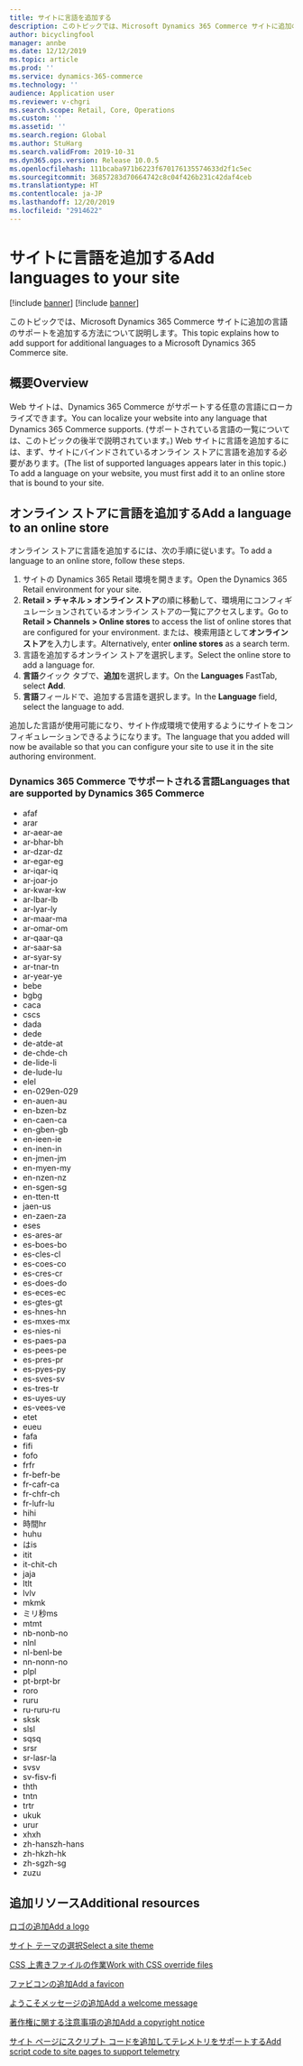```yaml
---
title: サイトに言語を追加する
description: このトピックでは、Microsoft Dynamics 365 Commerce サイトに追加の言語のサポートを追加する方法について説明します。
author: bicyclingfool
manager: annbe
ms.date: 12/12/2019
ms.topic: article
ms.prod: ''
ms.service: dynamics-365-commerce
ms.technology: ''
audience: Application user
ms.reviewer: v-chgri
ms.search.scope: Retail, Core, Operations
ms.custom: ''
ms.assetid: ''
ms.search.region: Global
ms.author: StuHarg
ms.search.validFrom: 2019-10-31
ms.dyn365.ops.version: Release 10.0.5
ms.openlocfilehash: 111bcaba971b6223f670176135574633d2f1c5ec
ms.sourcegitcommit: 36857283d70664742c8c04f426b231c42daf4ceb
ms.translationtype: HT
ms.contentlocale: ja-JP
ms.lasthandoff: 12/20/2019
ms.locfileid: "2914622"
---
```

# <a name="add-languages-to-your-site"></a><span data-ttu-id="43962-103">サイトに言語を追加する</span><span class="sxs-lookup"><span data-stu-id="43962-103">Add languages to your site</span></span>

[!include [banner](includes/preview-banner.md)]
[!include [banner](includes/banner.md)]

<span data-ttu-id="43962-104">このトピックでは、Microsoft Dynamics 365 Commerce サイトに追加の言語のサポートを追加する方法について説明します。</span><span class="sxs-lookup"><span data-stu-id="43962-104">This topic explains how to add support for additional languages to a Microsoft Dynamics 365 Commerce site.</span></span>

## <a name="overview"></a><span data-ttu-id="43962-105">概要</span><span class="sxs-lookup"><span data-stu-id="43962-105">Overview</span></span>

<span data-ttu-id="43962-106">Web サイトは、Dynamics 365 Commerce がサポートする任意の言語にローカライズできます。</span><span class="sxs-lookup"><span data-stu-id="43962-106">You can localize your website into any language that Dynamics 365 Commerce supports.</span></span> <span data-ttu-id="43962-107">(サポートされている言語の一覧については、このトピックの後半で説明されています。) Web サイトに言語を追加するには、まず、サイトにバインドされているオンライン ストアに言語を追加する必要があります。</span><span class="sxs-lookup"><span data-stu-id="43962-107">(The list of supported languages appears later in this topic.) To add a language on your website, you must first add it to an online store that is bound to your site.</span></span>

## <a name="add-a-language-to-an-online-store"></a><span data-ttu-id="43962-108">オンライン ストアに言語を追加する</span><span class="sxs-lookup"><span data-stu-id="43962-108">Add a language to an online store</span></span>

<span data-ttu-id="43962-109">オンライン ストアに言語を追加するには、次の手順に従います。</span><span class="sxs-lookup"><span data-stu-id="43962-109">To add a language to an online store, follow these steps.</span></span>

1. <span data-ttu-id="43962-110">サイトの Dynamics 365 Retail 環境を開きます。</span><span class="sxs-lookup"><span data-stu-id="43962-110">Open the Dynamics 365 Retail environment for your site.</span></span>
1. <span data-ttu-id="43962-111">**Retail \> チャネル \> オンライン ストア**の順に移動して、環境用にコンフィギュレーションされているオンライン ストアの一覧にアクセスします。</span><span class="sxs-lookup"><span data-stu-id="43962-111">Go to **Retail \> Channels \> Online stores** to access the list of online stores that are configured for your environment.</span></span> <span data-ttu-id="43962-112">または、検索用語として**オンライン ストア**を入力します。</span><span class="sxs-lookup"><span data-stu-id="43962-112">Alternatively, enter **online stores** as a search term.</span></span>
1. <span data-ttu-id="43962-113">言語を追加するオンライン ストアを選択します。</span><span class="sxs-lookup"><span data-stu-id="43962-113">Select the online store to add a language for.</span></span>
1. <span data-ttu-id="43962-114">**言語**クイック タブで、**追加**を選択します。</span><span class="sxs-lookup"><span data-stu-id="43962-114">On the **Languages** FastTab, select **Add**.</span></span>
1. <span data-ttu-id="43962-115">**言語**フィールドで、追加する言語を選択します。</span><span class="sxs-lookup"><span data-stu-id="43962-115">In the **Language** field, select the language to add.</span></span>

<span data-ttu-id="43962-116">追加した言語が使用可能になり、サイト作成環境で使用するようにサイトをコンフィギュレーションできるようになります。</span><span class="sxs-lookup"><span data-stu-id="43962-116">The language that you added will now be available so that you can configure your site to use it in the site authoring environment.</span></span>

### <a name="languages-that-are-supported-by-dynamics-365-commerce"></a><span data-ttu-id="43962-117">Dynamics 365 Commerce でサポートされる言語</span><span class="sxs-lookup"><span data-stu-id="43962-117">Languages that are supported by Dynamics 365 Commerce</span></span>

- <span data-ttu-id="43962-118">af</span><span class="sxs-lookup"><span data-stu-id="43962-118">af</span></span>
- <span data-ttu-id="43962-119">ar</span><span class="sxs-lookup"><span data-stu-id="43962-119">ar</span></span>
- <span data-ttu-id="43962-120">ar-ae</span><span class="sxs-lookup"><span data-stu-id="43962-120">ar-ae</span></span>
- <span data-ttu-id="43962-121">ar-bh</span><span class="sxs-lookup"><span data-stu-id="43962-121">ar-bh</span></span>
- <span data-ttu-id="43962-122">ar-dz</span><span class="sxs-lookup"><span data-stu-id="43962-122">ar-dz</span></span>
- <span data-ttu-id="43962-123">ar-eg</span><span class="sxs-lookup"><span data-stu-id="43962-123">ar-eg</span></span>
- <span data-ttu-id="43962-124">ar-iq</span><span class="sxs-lookup"><span data-stu-id="43962-124">ar-iq</span></span>
- <span data-ttu-id="43962-125">ar-jo</span><span class="sxs-lookup"><span data-stu-id="43962-125">ar-jo</span></span>
- <span data-ttu-id="43962-126">ar-kw</span><span class="sxs-lookup"><span data-stu-id="43962-126">ar-kw</span></span>
- <span data-ttu-id="43962-127">ar-lb</span><span class="sxs-lookup"><span data-stu-id="43962-127">ar-lb</span></span>
- <span data-ttu-id="43962-128">ar-ly</span><span class="sxs-lookup"><span data-stu-id="43962-128">ar-ly</span></span>
- <span data-ttu-id="43962-129">ar-ma</span><span class="sxs-lookup"><span data-stu-id="43962-129">ar-ma</span></span>
- <span data-ttu-id="43962-130">ar-om</span><span class="sxs-lookup"><span data-stu-id="43962-130">ar-om</span></span>
- <span data-ttu-id="43962-131">ar-qa</span><span class="sxs-lookup"><span data-stu-id="43962-131">ar-qa</span></span>
- <span data-ttu-id="43962-132">ar-sa</span><span class="sxs-lookup"><span data-stu-id="43962-132">ar-sa</span></span>
- <span data-ttu-id="43962-133">ar-sy</span><span class="sxs-lookup"><span data-stu-id="43962-133">ar-sy</span></span>
- <span data-ttu-id="43962-134">ar-tn</span><span class="sxs-lookup"><span data-stu-id="43962-134">ar-tn</span></span>
- <span data-ttu-id="43962-135">ar-ye</span><span class="sxs-lookup"><span data-stu-id="43962-135">ar-ye</span></span>
- <span data-ttu-id="43962-136">be</span><span class="sxs-lookup"><span data-stu-id="43962-136">be</span></span>
- <span data-ttu-id="43962-137">bg</span><span class="sxs-lookup"><span data-stu-id="43962-137">bg</span></span>
- <span data-ttu-id="43962-138">ca</span><span class="sxs-lookup"><span data-stu-id="43962-138">ca</span></span>
- <span data-ttu-id="43962-139">cs</span><span class="sxs-lookup"><span data-stu-id="43962-139">cs</span></span>
- <span data-ttu-id="43962-140">da</span><span class="sxs-lookup"><span data-stu-id="43962-140">da</span></span>
- <span data-ttu-id="43962-141">de</span><span class="sxs-lookup"><span data-stu-id="43962-141">de</span></span>
- <span data-ttu-id="43962-142">de-at</span><span class="sxs-lookup"><span data-stu-id="43962-142">de-at</span></span>
- <span data-ttu-id="43962-143">de-ch</span><span class="sxs-lookup"><span data-stu-id="43962-143">de-ch</span></span>
- <span data-ttu-id="43962-144">de-li</span><span class="sxs-lookup"><span data-stu-id="43962-144">de-li</span></span>
- <span data-ttu-id="43962-145">de-lu</span><span class="sxs-lookup"><span data-stu-id="43962-145">de-lu</span></span>
- <span data-ttu-id="43962-146">el</span><span class="sxs-lookup"><span data-stu-id="43962-146">el</span></span>
- <span data-ttu-id="43962-147">en-029</span><span class="sxs-lookup"><span data-stu-id="43962-147">en-029</span></span>
- <span data-ttu-id="43962-148">en-au</span><span class="sxs-lookup"><span data-stu-id="43962-148">en-au</span></span>
- <span data-ttu-id="43962-149">en-bz</span><span class="sxs-lookup"><span data-stu-id="43962-149">en-bz</span></span>
- <span data-ttu-id="43962-150">en-ca</span><span class="sxs-lookup"><span data-stu-id="43962-150">en-ca</span></span>
- <span data-ttu-id="43962-151">en-gb</span><span class="sxs-lookup"><span data-stu-id="43962-151">en-gb</span></span>
- <span data-ttu-id="43962-152">en-ie</span><span class="sxs-lookup"><span data-stu-id="43962-152">en-ie</span></span>
- <span data-ttu-id="43962-153">en-in</span><span class="sxs-lookup"><span data-stu-id="43962-153">en-in</span></span>
- <span data-ttu-id="43962-154">en-jm</span><span class="sxs-lookup"><span data-stu-id="43962-154">en-jm</span></span>
- <span data-ttu-id="43962-155">en-my</span><span class="sxs-lookup"><span data-stu-id="43962-155">en-my</span></span>
- <span data-ttu-id="43962-156">en-nz</span><span class="sxs-lookup"><span data-stu-id="43962-156">en-nz</span></span>
- <span data-ttu-id="43962-157">en-sg</span><span class="sxs-lookup"><span data-stu-id="43962-157">en-sg</span></span>
- <span data-ttu-id="43962-158">en-tt</span><span class="sxs-lookup"><span data-stu-id="43962-158">en-tt</span></span>
- <span data-ttu-id="43962-159">ja</span><span class="sxs-lookup"><span data-stu-id="43962-159">en-us</span></span>
- <span data-ttu-id="43962-160">en-za</span><span class="sxs-lookup"><span data-stu-id="43962-160">en-za</span></span>
- <span data-ttu-id="43962-161">es</span><span class="sxs-lookup"><span data-stu-id="43962-161">es</span></span>
- <span data-ttu-id="43962-162">es-ar</span><span class="sxs-lookup"><span data-stu-id="43962-162">es-ar</span></span>
- <span data-ttu-id="43962-163">es-bo</span><span class="sxs-lookup"><span data-stu-id="43962-163">es-bo</span></span>
- <span data-ttu-id="43962-164">es-cl</span><span class="sxs-lookup"><span data-stu-id="43962-164">es-cl</span></span>
- <span data-ttu-id="43962-165">es-co</span><span class="sxs-lookup"><span data-stu-id="43962-165">es-co</span></span>
- <span data-ttu-id="43962-166">es-cr</span><span class="sxs-lookup"><span data-stu-id="43962-166">es-cr</span></span>
- <span data-ttu-id="43962-167">es-do</span><span class="sxs-lookup"><span data-stu-id="43962-167">es-do</span></span>
- <span data-ttu-id="43962-168">es-ec</span><span class="sxs-lookup"><span data-stu-id="43962-168">es-ec</span></span>
- <span data-ttu-id="43962-169">es-gt</span><span class="sxs-lookup"><span data-stu-id="43962-169">es-gt</span></span>
- <span data-ttu-id="43962-170">es-hn</span><span class="sxs-lookup"><span data-stu-id="43962-170">es-hn</span></span>
- <span data-ttu-id="43962-171">es-mx</span><span class="sxs-lookup"><span data-stu-id="43962-171">es-mx</span></span>
- <span data-ttu-id="43962-172">es-ni</span><span class="sxs-lookup"><span data-stu-id="43962-172">es-ni</span></span>
- <span data-ttu-id="43962-173">es-pa</span><span class="sxs-lookup"><span data-stu-id="43962-173">es-pa</span></span>
- <span data-ttu-id="43962-174">es-pe</span><span class="sxs-lookup"><span data-stu-id="43962-174">es-pe</span></span>
- <span data-ttu-id="43962-175">es-pr</span><span class="sxs-lookup"><span data-stu-id="43962-175">es-pr</span></span>
- <span data-ttu-id="43962-176">es-py</span><span class="sxs-lookup"><span data-stu-id="43962-176">es-py</span></span>
- <span data-ttu-id="43962-177">es-sv</span><span class="sxs-lookup"><span data-stu-id="43962-177">es-sv</span></span>
- <span data-ttu-id="43962-178">es-tr</span><span class="sxs-lookup"><span data-stu-id="43962-178">es-tr</span></span>
- <span data-ttu-id="43962-179">es-uy</span><span class="sxs-lookup"><span data-stu-id="43962-179">es-uy</span></span>
- <span data-ttu-id="43962-180">es-ve</span><span class="sxs-lookup"><span data-stu-id="43962-180">es-ve</span></span>
- <span data-ttu-id="43962-181">et</span><span class="sxs-lookup"><span data-stu-id="43962-181">et</span></span>
- <span data-ttu-id="43962-182">eu</span><span class="sxs-lookup"><span data-stu-id="43962-182">eu</span></span>
- <span data-ttu-id="43962-183">fa</span><span class="sxs-lookup"><span data-stu-id="43962-183">fa</span></span>
- <span data-ttu-id="43962-184">fi</span><span class="sxs-lookup"><span data-stu-id="43962-184">fi</span></span>
- <span data-ttu-id="43962-185">fo</span><span class="sxs-lookup"><span data-stu-id="43962-185">fo</span></span>
- <span data-ttu-id="43962-186">fr</span><span class="sxs-lookup"><span data-stu-id="43962-186">fr</span></span>
- <span data-ttu-id="43962-187">fr-be</span><span class="sxs-lookup"><span data-stu-id="43962-187">fr-be</span></span>
- <span data-ttu-id="43962-188">fr-ca</span><span class="sxs-lookup"><span data-stu-id="43962-188">fr-ca</span></span>
- <span data-ttu-id="43962-189">fr-ch</span><span class="sxs-lookup"><span data-stu-id="43962-189">fr-ch</span></span>
- <span data-ttu-id="43962-190">fr-lu</span><span class="sxs-lookup"><span data-stu-id="43962-190">fr-lu</span></span>
- <span data-ttu-id="43962-191">hi</span><span class="sxs-lookup"><span data-stu-id="43962-191">hi</span></span>
- <span data-ttu-id="43962-192">時間</span><span class="sxs-lookup"><span data-stu-id="43962-192">hr</span></span>
- <span data-ttu-id="43962-193">hu</span><span class="sxs-lookup"><span data-stu-id="43962-193">hu</span></span>
- <span data-ttu-id="43962-194">は</span><span class="sxs-lookup"><span data-stu-id="43962-194">is</span></span>
- <span data-ttu-id="43962-195">it</span><span class="sxs-lookup"><span data-stu-id="43962-195">it</span></span>
- <span data-ttu-id="43962-196">it-ch</span><span class="sxs-lookup"><span data-stu-id="43962-196">it-ch</span></span>
- <span data-ttu-id="43962-197">ja</span><span class="sxs-lookup"><span data-stu-id="43962-197">ja</span></span>
- <span data-ttu-id="43962-198">lt</span><span class="sxs-lookup"><span data-stu-id="43962-198">lt</span></span>
- <span data-ttu-id="43962-199">lv</span><span class="sxs-lookup"><span data-stu-id="43962-199">lv</span></span>
- <span data-ttu-id="43962-200">mk</span><span class="sxs-lookup"><span data-stu-id="43962-200">mk</span></span>
- <span data-ttu-id="43962-201">ミリ秒</span><span class="sxs-lookup"><span data-stu-id="43962-201">ms</span></span>
- <span data-ttu-id="43962-202">mt</span><span class="sxs-lookup"><span data-stu-id="43962-202">mt</span></span>
- <span data-ttu-id="43962-203">nb-no</span><span class="sxs-lookup"><span data-stu-id="43962-203">nb-no</span></span>
- <span data-ttu-id="43962-204">nl</span><span class="sxs-lookup"><span data-stu-id="43962-204">nl</span></span>
- <span data-ttu-id="43962-205">nl-be</span><span class="sxs-lookup"><span data-stu-id="43962-205">nl-be</span></span>
- <span data-ttu-id="43962-206">nn-no</span><span class="sxs-lookup"><span data-stu-id="43962-206">nn-no</span></span>
- <span data-ttu-id="43962-207">pl</span><span class="sxs-lookup"><span data-stu-id="43962-207">pl</span></span>
- <span data-ttu-id="43962-208">pt-br</span><span class="sxs-lookup"><span data-stu-id="43962-208">pt-br</span></span>
- <span data-ttu-id="43962-209">ro</span><span class="sxs-lookup"><span data-stu-id="43962-209">ro</span></span>
- <span data-ttu-id="43962-210">ru</span><span class="sxs-lookup"><span data-stu-id="43962-210">ru</span></span>
- <span data-ttu-id="43962-211">ru-ru</span><span class="sxs-lookup"><span data-stu-id="43962-211">ru-ru</span></span>
- <span data-ttu-id="43962-212">sk</span><span class="sxs-lookup"><span data-stu-id="43962-212">sk</span></span>
- <span data-ttu-id="43962-213">sl</span><span class="sxs-lookup"><span data-stu-id="43962-213">sl</span></span>
- <span data-ttu-id="43962-214">sq</span><span class="sxs-lookup"><span data-stu-id="43962-214">sq</span></span>
- <span data-ttu-id="43962-215">sr</span><span class="sxs-lookup"><span data-stu-id="43962-215">sr</span></span>
- <span data-ttu-id="43962-216">sr-la</span><span class="sxs-lookup"><span data-stu-id="43962-216">sr-la</span></span>
- <span data-ttu-id="43962-217">sv</span><span class="sxs-lookup"><span data-stu-id="43962-217">sv</span></span>
- <span data-ttu-id="43962-218">sv-fi</span><span class="sxs-lookup"><span data-stu-id="43962-218">sv-fi</span></span>
- <span data-ttu-id="43962-219">th</span><span class="sxs-lookup"><span data-stu-id="43962-219">th</span></span>
- <span data-ttu-id="43962-220">tn</span><span class="sxs-lookup"><span data-stu-id="43962-220">tn</span></span>
- <span data-ttu-id="43962-221">tr</span><span class="sxs-lookup"><span data-stu-id="43962-221">tr</span></span>
- <span data-ttu-id="43962-222">uk</span><span class="sxs-lookup"><span data-stu-id="43962-222">uk</span></span>
- <span data-ttu-id="43962-223">ur</span><span class="sxs-lookup"><span data-stu-id="43962-223">ur</span></span>
- <span data-ttu-id="43962-224">xh</span><span class="sxs-lookup"><span data-stu-id="43962-224">xh</span></span>
- <span data-ttu-id="43962-225">zh-hans</span><span class="sxs-lookup"><span data-stu-id="43962-225">zh-hans</span></span>
- <span data-ttu-id="43962-226">zh-hk</span><span class="sxs-lookup"><span data-stu-id="43962-226">zh-hk</span></span>
- <span data-ttu-id="43962-227">zh-sg</span><span class="sxs-lookup"><span data-stu-id="43962-227">zh-sg</span></span>
- <span data-ttu-id="43962-228">zu</span><span class="sxs-lookup"><span data-stu-id="43962-228">zu</span></span>

## <a name="additional-resources"></a><span data-ttu-id="43962-229">追加リソース</span><span class="sxs-lookup"><span data-stu-id="43962-229">Additional resources</span></span>

[<span data-ttu-id="43962-230">ロゴの追加</span><span class="sxs-lookup"><span data-stu-id="43962-230">Add a logo</span></span>](add-logo.md)

[<span data-ttu-id="43962-231">サイト テーマの選択</span><span class="sxs-lookup"><span data-stu-id="43962-231">Select a site theme</span></span>](select-site-theme.md)

[<span data-ttu-id="43962-232">CSS 上書きファイルの作業</span><span class="sxs-lookup"><span data-stu-id="43962-232">Work with CSS override files</span></span>](css-override-files.md)

[<span data-ttu-id="43962-233">ファビコンの追加</span><span class="sxs-lookup"><span data-stu-id="43962-233">Add a favicon</span></span>](add-favicon.md)

[<span data-ttu-id="43962-234">ようこそメッセージの追加</span><span class="sxs-lookup"><span data-stu-id="43962-234">Add a welcome message</span></span>](add-welcome-message.md)

[<span data-ttu-id="43962-235">著作権に関する注意事項の追加</span><span class="sxs-lookup"><span data-stu-id="43962-235">Add a copyright notice</span></span>](add-copyright-notice.md)

[<span data-ttu-id="43962-236">サイト ページにスクリプト コードを追加してテレメトリをサポートする</span><span class="sxs-lookup"><span data-stu-id="43962-236">Add script code to site pages to support telemetry</span></span>](add-telemetry.md)
